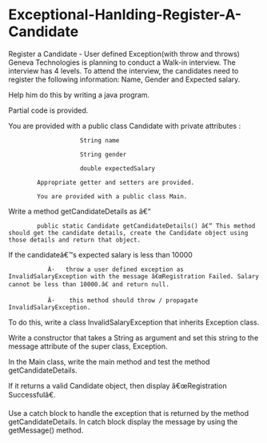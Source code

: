 # Exceptional-Hanlding-Register-A-Candidate

Register a Candidate - User defined Exception(with throw and throws)
Geneva Technologies is planning to conduct a Walk-in interview. The interview has 4 levels. To attend the interview, the candidates need to register the following information:
Name, Gender and Expected salary.

Help him do this by writing a java program.

Partial code is provided.

You are provided with a public class Candidate with private attributes :

                        String name

                        String gender

                        double expectedSalary

            Appropriate getter and setters are provided.

            You are provided with a public class Main.

Write a method getCandidateDetails as â€“

            public static Candidate getCandidateDetails() â€“ This method should get the candidate details, create the Candidate object using those details and return that object.

If the candidateâ€™s expected salary is less than 10000

               Â·   throw a user defined exception as InvalidSalaryException with the message â€œRegistration Failed. Salary cannot be less than 10000.â€ and return null.

               Â·    this method should throw / propagate InvalidSalaryException.



To do this, write a class InvalidSalaryException that inherits Exception class.

Write a constructor that takes a String as argument and set this string to the message attribute of the super class, Exception.

In the Main class, write the main method and test the method getCandidateDetails.

If it returns a valid Candidate object, then  display  â€œRegistration Successfulâ€.

Use a catch block to handle the exception that is returned by the method getCandidateDetails. In catch block display the message by using the getMessage() method.
